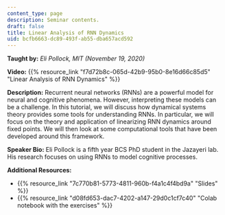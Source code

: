 ```yaml
---
content_type: page
description: Seminar contents.
draft: false
title: Linear Analysis of RNN Dynamics
uid: bcfb6663-dc89-493f-ab55-dba657acd592
---
```

**Taught by:** *Eli Pollock, MIT (November 19, 2020)*

**Video:** {{% resource_link "f7d72b8c-065d-42b9-95b0-8e16d66c85d5" "Linear Analysis of RNN Dynamics" %}}

**Description:** Recurrent neural networks (RNNs) are a powerful model for neural and cognitive phenomena. However, interpreting these models can be a challenge. In this tutorial, we will discuss how dynamical systems theory provides some tools for understanding RNNs. In particular, we will focus on the theory and application of linearizing RNN dynamics around fixed points. We will then look at some computational tools that have been developed around this framework.

**Speaker Bio:** Eli Pollock is a fifth year BCS PhD student in the Jazayeri lab. His research focuses on using RNNs to model cognitive processes.

**Additional Resources:**

- {{% resource_link "7c770b81-5773-4811-960b-f4a1c4f4bd9a" "Slides" %}}
- {{% resource_link "d08fd653-dac7-4202-a147-29d0c1cf7c40" "Colab notebook with the exercises" %}}